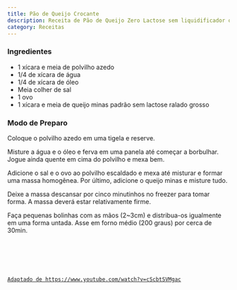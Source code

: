 ```yaml
---
title: Pão de Queijo Crocante
description: Receita de Pão de Queijo Zero Lactose sem liquidificador ou batedeira
category: Receitas
---
```


### Ingredientes

- 1 xícara e meia de polvilho azedo
- 1/4 de xícara de água
- 1/4 de xícara de óleo
- Meia colher de sal
- 1 ovo
- 1 xícara e meia de queijo minas padrão sem lactose ralado grosso

### Modo de Preparo

Coloque o polvilho azedo em uma tigela e reserve.

Misture a água e o óleo e ferva em uma panela até começar a borbulhar. Jogue ainda quente em cima do polvilho e mexa bem.

Adicione o sal e o ovo ao polvilho escaldado e mexa até misturar e formar uma massa homogênea. Por último, adicione o queijo minas e misture tudo.

Deixe a massa descansar por cinco minutinhos no freezer para tomar forma. A massa deverá estar relativamente firme.

Faça pequenas bolinhas com as mãos (2~3cm) e distribua-os igualmente em uma forma untada. Asse em forno médio (200 graus) por cerca de 30min.

<br />
<br />
<br />
<br />

[`Adaptado de https://www.youtube.com/watch?v=cScbtSVMgac`](https://www.youtube.com/watch?v=cScbtSVMgac)
